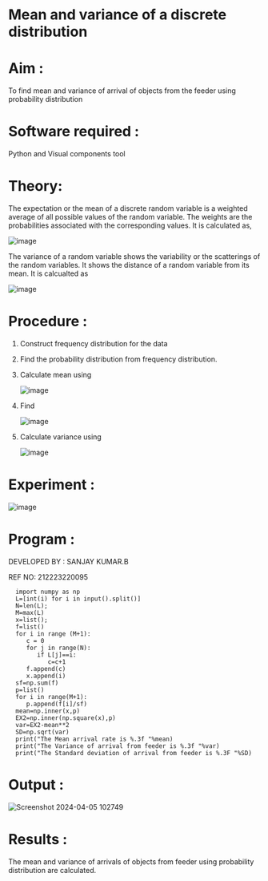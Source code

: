 #  Mean and variance of a discrete  distribution


# Aim : 

To find mean and variance of arrival of objects from the feeder using probability distribution


# Software required :  

Python and Visual components tool

# Theory:

The expectation or the mean of a discrete random variable is a weighted average of all possible
values of the random variable. The weights are the probabilities associated with the corresponding values. 
It is calculated as,

![image](https://user-images.githubusercontent.com/103921593/192938463-e34177f4-f188-48a0-bda2-8f6d1d660ed2.png)

The variance of a random variable shows the variability or the scatterings of the random variables.
It shows the distance of a random variable from its mean. It is calcualted as

![image](https://user-images.githubusercontent.com/103921593/192938695-99fedc01-34d5-4d36-84df-5880e766ed0c.png)


# Procedure :

1. Construct frequency distribution for the data

2. Find the  probability distribution from frequency distribution.

3. Calculate mean using 
   
   ![image](https://user-images.githubusercontent.com/103921593/192940431-03b81777-c54d-4286-b4f4-82dfe7666b4c.png)

4. Find  
   
      ![image](https://user-images.githubusercontent.com/103921593/192940255-2d9dd746-6875-4a6d-877b-6da6cdb96ab1.png)

5.  Calculate variance using 
  
      ![image](https://user-images.githubusercontent.com/103921593/192942852-913550a9-fabe-4a55-b956-0487b18bbd97.png)


# Experiment :

![image](https://user-images.githubusercontent.com/103921593/229993174-5b67e57e-3e01-4ac4-9f83-410a932b22bf.png)

# Program :
DEVELOPED BY : SANJAY KUMAR.B


REF NO: 212223220095

      
      import numpy as np
      L=[int(i) for i in input().split()]
      N=len(L);
      M=max(L)
      x=list();
      f=list()
      for i in range (M+1):
         c = 0
         for j in range(N):
            if L[j]==i:
               c=c+1
         f.append(c)
         x.append(i)
      sf=np.sum(f)
      p=list()
      for i in range(M+1):
         p.append(f[i]/sf)
      mean=np.inner(x,p)
      EX2=np.inner(np.square(x),p)
      var=EX2-mean**2
      SD=np.sqrt(var)
      print("The Mean arrival rate is %.3f "%mean)
      print("The Variance of arrival from feeder is %.3f "%var)
      print("The Standard deviation of arrival from feeder is %.3F "%SD)





# Output : 
![Screenshot 2024-04-05 102749](https://github.com/bsanjaykumar560/Mean-and-Variance/assets/145954153/22db5e19-c32b-4203-8261-b2a2a8310e8e)


# Results :
The mean and variance of arrivals of objects from feeder using probability distribution are calculated.

